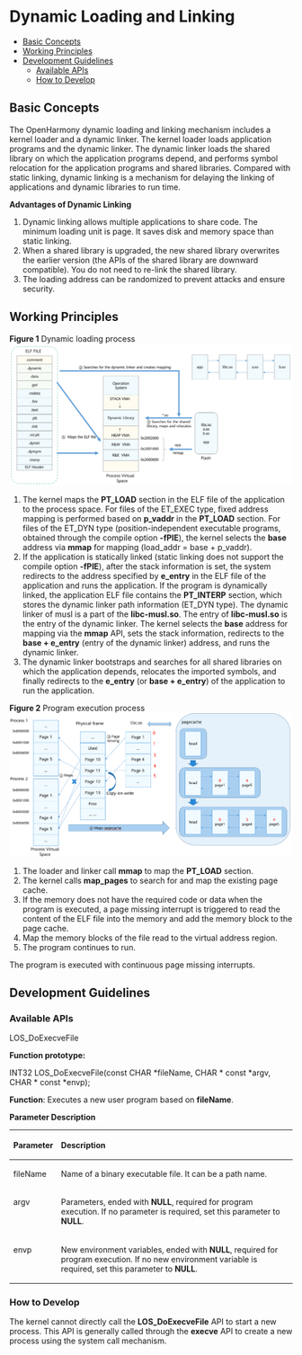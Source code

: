 # Dynamic Loading and Linking<a name="EN-US_TOPIC_0000001078523712"></a>

-   [Basic Concepts](#section208951139453)
-   [Working Principles](#section14140155320511)
-   [Development Guidelines](#section133501496612)
    -   [Available APIs](#section874113201669)
    -   [How to Develop](#section196712561563)


## Basic Concepts<a name="section208951139453"></a>

The OpenHarmony dynamic loading and linking mechanism includes a kernel loader and a dynamic linker. The kernel loader loads application programs and the dynamic linker. The dynamic linker loads the shared library on which the application programs depend, and performs symbol relocation for the application programs and shared libraries. Compared with static linking, dynamic linking is a mechanism for delaying the linking of applications and dynamic libraries to run time.

**Advantages of Dynamic Linking**

1.  Dynamic linking allows multiple applications to share code. The minimum loading unit is page. It saves disk and memory space than static linking.
2.  When a shared library is upgraded, the new shared library overwrites the earlier version \(the APIs of the shared library are downward compatible\). You do not need to re-link the shared library.
3.  The loading address can be randomized to prevent attacks and ensure security.

## Working Principles<a name="section14140155320511"></a>

**Figure  1**  Dynamic loading process<a name="fig1797764116422"></a>  
![](figure/dynamic-loading-process.png "dynamic-loading-process")

1.  The kernel maps the  **PT\_LOAD**  section in the ELF file of the application to the process space. For files of the ET\_EXEC type, fixed address mapping is performed based on  **p\_vaddr**  in the  **PT\_LOAD**  section. For files of the ET\_DYN type \(position-independent executable programs, obtained through the compile option  **-fPIE**\), the kernel selects the  **base**  address via  **mmap**  for mapping \(load\_addr = base + p\_vaddr\).
2.  If the application is statically linked \(static linking does not support the compile option  **-fPIE**\), after the stack information is set, the system redirects to the address specified by  **e\_entry**  in the ELF file of the application and runs the application. If the program is dynamically linked, the application ELF file contains the  **PT\_INTERP**  section, which stores the dynamic linker path information \(ET\_DYN type\). The dynamic linker of musl is a part of the  **libc-musl.so**. The entry of  **libc-musl.so**  is the entry of the dynamic linker. The kernel selects the  **base**  address for mapping via the  **mmap**  API, sets the stack information, redirects to the  **base + e\_entry**  \(entry of the dynamic linker\) address, and runs the dynamic linker.
3.  The dynamic linker bootstraps and searches for all shared libraries on which the application depends, relocates the imported symbols, and finally redirects to the  **e\_entry**  \(or  **base + e\_entry**\) of the application to run the application.

**Figure  2**  Program execution process<a name="fig17879151310447"></a>  
![](figure/program-execution-process.png "program-execution-process")

1.  The loader and linker call  **mmap**  to map the  **PT\_LOAD**  section.
2.  The kernel calls  **map\_pages**  to search for and map the existing page cache.
3.  If the memory does not have the required code or data when the program is executed, a page missing interrupt is triggered to read the content of the ELF file into the memory and add the memory block to the page cache.
4.  Map the memory blocks of the file read to the virtual address region.
5.  The program continues to run.

The program is executed with continuous page missing interrupts.

## Development Guidelines<a name="section133501496612"></a>

### Available APIs<a name="section874113201669"></a>

LOS\_DoExecveFile

**Function prototype:**

INT32 LOS\_DoExecveFile\(const CHAR \*fileName, CHAR \* const \*argv, CHAR \* const \*envp\);

**Function**: Executes a new user program based on  **fileName**.

**Parameter Description**

<a name="table13709103919318"></a>
<table><thead align="left"><tr id="row1170923910316"><th class="cellrowborder" valign="top" width="11.92%" id="mcps1.1.3.1.1"><p id="p1709123911313"><a name="p1709123911313"></a><a name="p1709123911313"></a>Parameter</p>
</th>
<th class="cellrowborder" valign="top" width="88.08%" id="mcps1.1.3.1.2"><p id="p1970910395313"><a name="p1970910395313"></a><a name="p1970910395313"></a>Description</p>
</th>
</tr>
</thead>
<tbody><tr id="row7709113923117"><td class="cellrowborder" valign="top" width="11.92%" headers="mcps1.1.3.1.1 "><p id="p1870983993114"><a name="p1870983993114"></a><a name="p1870983993114"></a>fileName</p>
</td>
<td class="cellrowborder" valign="top" width="88.08%" headers="mcps1.1.3.1.2 "><p id="p870963913111"><a name="p870963913111"></a><a name="p870963913111"></a>Name of a binary executable file. It can be a path name.</p>
</td>
</tr>
<tr id="row0709163973120"><td class="cellrowborder" valign="top" width="11.92%" headers="mcps1.1.3.1.1 "><p id="p170993918319"><a name="p170993918319"></a><a name="p170993918319"></a>argv</p>
</td>
<td class="cellrowborder" valign="top" width="88.08%" headers="mcps1.1.3.1.2 "><p id="p9294182194420"><a name="p9294182194420"></a><a name="p9294182194420"></a>Parameters, ended with <strong id="b159331722646"><a name="b159331722646"></a><a name="b159331722646"></a>NULL</strong>, required for program execution. If no parameter is required, set this parameter to <strong id="b4955529344"><a name="b4955529344"></a><a name="b4955529344"></a>NULL</strong>.</p>
</td>
</tr>
<tr id="row341018142206"><td class="cellrowborder" valign="top" width="11.92%" headers="mcps1.1.3.1.1 "><p id="p6411121420204"><a name="p6411121420204"></a><a name="p6411121420204"></a>envp</p>
</td>
<td class="cellrowborder" valign="top" width="88.08%" headers="mcps1.1.3.1.2 "><p id="p4411161412011"><a name="p4411161412011"></a><a name="p4411161412011"></a>New environment variables, ended with <strong id="b64091250517"><a name="b64091250517"></a><a name="b64091250517"></a>NULL</strong>, required for program execution. If no new environment variable is required, set this parameter to <strong id="b12210561156"><a name="b12210561156"></a><a name="b12210561156"></a>NULL</strong>.</p>
</td>
</tr>
</tbody>
</table>

### How to Develop<a name="section196712561563"></a>

The kernel cannot directly call the  **LOS\_DoExecveFile**  API to start a new process. This API is generally called through the  **execve**  API to create a new process using the system call mechanism.

